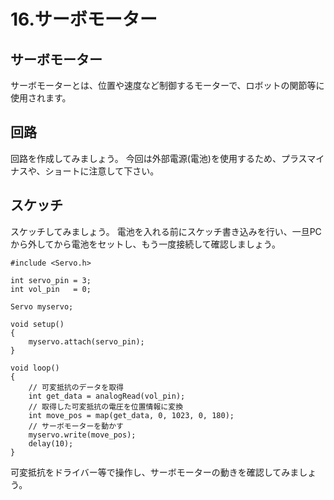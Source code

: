 # 16.サーボモーター


## サーボモーター

サーボモーターとは、位置や速度など制御するモーターで、ロボットの関節等に使用されます。


## 回路

回路を作成してみましょう。
今回は外部電源(電池)を使用するため、プラスマイナスや、ショートに注意して下さい。





## スケッチ

スケッチしてみましょう。
電池を入れる前にスケッチ書き込みを行い、一旦PCから外してから電池をセットし、もう一度接続して確認しましょう。

```
#include <Servo.h>

int servo_pin = 3;
int vol_pin   = 0;

Servo myservo;

void setup() 
{ 
    myservo.attach(servo_pin);
} 

void loop() 
{ 
    // 可変抵抗のデータを取得
    int get_data = analogRead(vol_pin);
    // 取得した可変抵抗の電圧を位置情報に変換
    int move_pos = map(get_data, 0, 1023, 0, 180);
    // サーボモーターを動かす
    myservo.write(move_pos);
    delay(10);
} 
```

可変抵抗をドライバー等で操作し、サーボモーターの動きを確認してみましょう。
